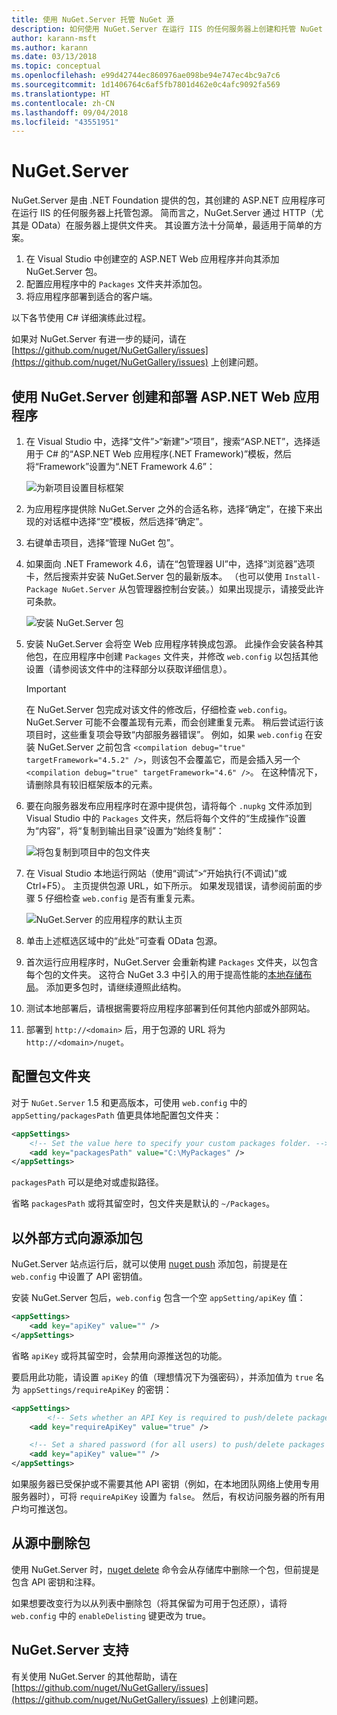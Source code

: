 ```yaml
---
title: 使用 NuGet.Server 托管 NuGet 源
description: 如何使用 NuGet.Server 在运行 IIS 的任何服务器上创建和托管 NuGet 包源，从而通过 HTTP 和 OData 提供包。
author: karann-msft
ms.author: karann
ms.date: 03/13/2018
ms.topic: conceptual
ms.openlocfilehash: e99d42744ec860976ae098be94e747ec4bc9a7c6
ms.sourcegitcommit: 1d1406764c6af5fb7801d462e0c4afc9092fa569
ms.translationtype: HT
ms.contentlocale: zh-CN
ms.lasthandoff: 09/04/2018
ms.locfileid: "43551951"
---
```

# <a name="nugetserver"></a>NuGet.Server

NuGet.Server 是由 .NET Foundation 提供的包，其创建的 ASP.NET 应用程序可在运行 IIS 的任何服务器上托管包源。 简而言之，NuGet.Server 通过 HTTP（尤其是 OData）在服务器上提供文件夹。 其设置方法十分简单，最适用于简单的方案。

1. 在 Visual Studio 中创建空的 ASP.NET Web 应用程序并向其添加 NuGet.Server 包。
1. 配置应用程序中的 `Packages` 文件夹并添加包。
1. 将应用程序部署到适合的客户端。

以下各节使用 C# 详细演练此过程。

如果对 NuGet.Server 有进一步的疑问，请在 [https://github.com/nuget/NuGetGallery/issues](https://github.com/nuget/NuGetGallery/issues) 上创建问题。

## <a name="create-and-deploy-an-aspnet-web-application-with-nugetserver"></a>使用 NuGet.Server 创建和部署 ASP.NET Web 应用程序

1. 在 Visual Studio 中，选择“文件”>“新建”>“项目”，搜索“ASP.NET”，选择适用于 C# 的“ASP.NET Web 应用程序(.NET Framework)”模板，然后将“Framework”设置为“.NET Framework 4.6”：

    ![为新项目设置目标框架](media/Hosting_01-NuGet.Server-Set4.6.png)

1. 为应用程序提供除 NuGet.Server 之外的合适名称，选择“确定”，在接下来出现的对话框中选择“空”模板，然后选择“确定”。

1. 右键单击项目，选择“管理 NuGet 包”。

1. 如果面向 .NET Framework 4.6，请在“包管理器 UI”中，选择“浏览器”选项卡，然后搜索并安装 NuGet.Server 包的最新版本。 （也可以使用 `Install-Package NuGet.Server` 从包管理器控制台安装。）如果出现提示，请接受此许可条款。

    ![安装 NuGet.Server 包](media/Hosting_02-NuGet.Server-Package.png)

1. 安装 NuGet.Server 会将空 Web 应用程序转换成包源。 此操作会安装各种其他包，在应用程序中创建 `Packages` 文件夹，并修改 `web.config` 以包括其他设置（请参阅该文件中的注释部分以获取详细信息）。

    > [!Important]
    > 在 NuGet.Server 包完成对该文件的修改后，仔细检查 `web.config`。 NuGet.Server 可能不会覆盖现有元素，而会创建重复元素。 稍后尝试运行该项目时，这些重复项会导致“内部服务器错误”。 例如，如果 `web.config` 在安装 NuGet.Server 之前包含 `<compilation debug="true" targetFramework="4.5.2" />`，则该包不会覆盖它，而是会插入另一个 `<compilation debug="true" targetFramework="4.6" />`。 在这种情况下，请删除具有较旧框架版本的元素。

1. 要在向服务器发布应用程序时在源中提供包，请将每个 `.nupkg` 文件添加到 Visual Studio 中的 `Packages` 文件夹，然后将每个文件的“生成操作”设置为“内容”，将“复制到输出目录”设置为“始终复制”：

    ![将包复制到项目中的包文件夹](media/Hosting_03-NuGet.Server-Package-Folder.png)

1. 在 Visual Studio 本地运行网站（使用“调试”>“开始执行(不调试)”或 Ctrl+F5）。 主页提供包源 URL，如下所示。 如果发现错误，请参阅前面的步骤 5 仔细检查 `web.config` 是否有重复元素。

    ![NuGet.Server 的应用程序的默认主页](media/Hosting_04-NuGet.Server-FeedHomePage.png)

1. 单击上述框选区域中的“此处”可查看 OData 包源。

1. 首次运行应用程序时，NuGet.Server 会重新构建 `Packages` 文件夹，以包含每个包的文件夹。 这符合 NuGet 3.3 中引入的用于提高性能的[本地存储布局](http://blog.nuget.org/20151118/nuget-3.3.html#folder-based-repository-commands)。 添加更多包时，请继续遵照此结构。

1. 测试本地部署后，请根据需要将应用程序部署到任何其他内部或外部网站。

1. 部署到 `http://<domain>` 后，用于包源的 URL 将为 `http://<domain>/nuget`。

## <a name="configuring-the-packages-folder"></a>配置包文件夹

对于 `NuGet.Server` 1.5 和更高版本，可使用 `web.config` 中的 `appSetting/packagesPath` 值更具体地配置包文件夹：

```xml
<appSettings>
    <!-- Set the value here to specify your custom packages folder. -->
    <add key="packagesPath" value="C:\MyPackages" />
</appSettings>
```

`packagesPath` 可以是绝对或虚拟路径。

省略 `packagesPath` 或将其留空时，包文件夹是默认的 `~/Packages`。

## <a name="adding-packages-to-the-feed-externally"></a>以外部方式向源添加包

NuGet.Server 站点运行后，就可以使用 [nuget push](../tools/cli-ref-push.md) 添加包，前提是在 `web.config` 中设置了 API 密钥值。

安装 NuGet.Server 包后，`web.config` 包含一个空 `appSetting/apiKey` 值：

```xml
<appSettings>
    <add key="apiKey" value="" />
</appSettings>
```

省略 `apiKey` 或将其留空时，会禁用向源推送包的功能。

要启用此功能，请设置 `apiKey` 的值（理想情况下为强密码），并添加值为 `true` 名为 `appSettings/requireApiKey` 的密钥：

```xml
<appSettings>
        <!-- Sets whether an API Key is required to push/delete packages -->
    <add key="requireApiKey" value="true" />

    <!-- Set a shared password (for all users) to push/delete packages -->
    <add key="apiKey" value="" />
</appSettings>
```

如果服务器已受保护或不需要其他 API 密钥（例如，在本地团队网络上使用专用服务器时），可将 `requireApiKey` 设置为 `false`。 然后，有权访问服务器的所有用户均可推送包。

## <a name="removing-packages-from-the-feed"></a>从源中删除包

使用 NuGet.Server 时，[nuget delete](../tools/cli-ref-delete.md) 命令会从存储库中删除一个包，但前提是包含 API 密钥和注释。

如果想要改变行为以从列表中删除包（将其保留为可用于包还原），请将 `web.config` 中的 `enableDelisting` 键更改为 true。

## <a name="nugetserver-support"></a>NuGet.Server 支持

有关使用 NuGet.Server 的其他帮助，请在 [https://github.com/nuget/NuGetGallery/issues](https://github.com/nuget/NuGetGallery/issues) 上创建问题。